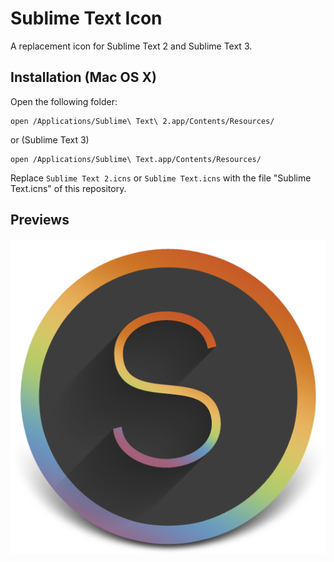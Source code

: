 # Sublime Text Icon #

A replacement icon for Sublime Text 2 and Sublime Text 3.

## Installation (Mac OS X) ##

Open the following folder:

    open /Applications/Sublime\ Text\ 2.app/Contents/Resources/

or (Sublime Text 3)

    open /Applications/Sublime\ Text.app/Contents/Resources/

Replace `Sublime Text 2.icns` or `Sublime Text.icns` with the file "Sublime Text.icns" of this repository.

## Previews ##

![Preview](Sublime_text_512x512x32.png)